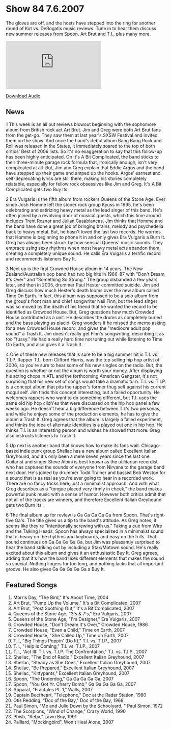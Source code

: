 # Show 84 7.6.2007
The gloves are off, and the hosts have stepped into the ring for another round of Kot vs. DeRogatis music reviews. Tune in to hear them discuss new summer releases from Spoon, Art Brut and T.I., plus many more.

![main image](http://www.soundopinions.org/main%20image/x.php)

[Download Audio](http://audio.soundopinions.org/streams/2007/07/so_20070706.m3u)

## News
1 This week is an all out reviews blowout beginning with the sophomore album from British rock act Art Brut. Jim and Greg were both Art Brut fans from the get-go. They saw them at last year's SXSW Festival and invited them on the show. And once the band's debut album Bang Bang Rock and Roll was released in the States, it immediately soared to the top of both critics' Best of 2006 lists. So it's no exaggeration to say that this follow-up has been highly anticipated. On It's A Bit Complicated, the band sticks to their three-minute garage rock formula that, ironically enough, isn't very complicated at all. But, Jim and Greg explain that Eddie Argos and the band have stepped up their game and amped up the hooks. Argos' earnest and self-deprecating lyrics are still there, making his stories completely relatable, especially for fellow rock obsessives like Jim and Greg. It's A Bit Complicated gets two Buy Its. 

2 Era Vulgaris is the fifth album from rockers Queens of the Stone Age. Ever since Josh Homme left the stoner rock group Kyuss in 1995, he's been celebrating and satirizing heavy metal as the lead singer of this band. He's often joined by a revolving door of musical guests, which this time around includes Trent Reznor and Julian Casablancas. Jim thinks that Homme and the band have done a great job of bringing brains, melody and psychedelia back to heavy metal. But, he hasn't loved the last two records. He worries that Homme is beginning to phone it in and only gives Era Vulgaris a Burn It. Greg has always been struck by how sensual Queens' music sounds. They embrace using sexy rhythms when most heavy metal acts abandon them, creating a completely unique sound. He calls Era Vulgaris a terrific record and recommends listeners Buy It.

3 Next up is the first Crowded House album in 14 years. The New Zealand/Australian pop band had two big hits in 1986-87 with "Don't Dream It's Over" and "Something So Strong." The group disbanded a few years later, and then in 2005, drummer Paul Hester committed suicide. Jim and Greg discuss how much Hester's death looms over the new album called Time On Earth. In fact, this album was supposed to be a solo album from the group's front man and chief songwriter Neil Finn, but the lead singer was so moved by the death of his friend that he wanted the record to be identified as Crowded House. But, Greg questions how much Crowded House contributed as a unit. He describes the drums as completely buried and the bass playing as placid. Greg wonders if he missed the memo asking for a new Crowded House record, and gives the "mediocre adult pop sound" a Trash It. Jim doesn't really get Finn's songwriting, describing it as too "fussy." He had a really hard time not tuning out while listening to Time On Earth, and also gives it a Trash It.

4 One of these new releases that is sure to be a big summer hit is T.I. vs. T.I.P. Rapper T.I., born Clifford Harris, was the top selling hip hop artist of 2006, so you're sure to hear some of his new singles on the radio. But, the question is whether or not the album is worth your money. After displaying his acting chops in ATL and the forthcoming American Gangster, it's not surprising that his new set of songs would take a dramatic turn. T.I. vs. T.I.P. is a concept album that pits the rapper's former thug self against his current mogul self. Jim finds this concept interesting, but a failed opportunity. He welcomes rappers who want to do something different, but T.I. uses the same old hip hop clich'es that were discussed on the hip hop panel a few weeks ago. He doesn't hear a big difference between T.I.'s two personas, and while he enjoys some of the production elements, he has to give the album a Trash It. Greg agrees that the album is largely a failed experiment, and thinks the idea of alternate identities is a played out one in hip hop. He thinks T.I. is an interesting person and wishes he showed that more. Greg also instructs listeners to Trash It.

5 Up next is another band that knows how to make its fans wait. Chicago-based indie punk group Shellac has a new album called Excellent Italian Greyhound, and it's only been a mere seven years since the last one. Guitarist and singer Steve Albini is best known as the utilitarian recordist who has captured the sounds of everyone from Nirvana to the garage band next door. He's joined by drummer Todd Trainer and bassist Bob Weston for a sound that is as real as you're ever going to hear in a recorded work. There are no fancy tricks here, just a minimalist approach. And with what Greg describes as a "tongue placed very firmly in cheek," the band makes powerful punk music with a sense of humor. However both critics admit that not all of the tracks are winners, and therefore Excellent Italian Greyhound gets two Burn Its.

6 The final album up for review is Ga Ga Ga Ga Ga from Spoon. That's right-five Ga's. The title gives us a tip to the band's attitude. As Greg notes, it seems like they're "intentionally screwing with us." Taking a cue from Wire and the Talking Heads, Spoon has always specialized in a minimalist sound that is heavy on the rhythms and keyboards, and easy on the frills. That sound continues on Ga Ga Ga Ga Ga, but Jim was pleasantly surprised to hear the band striking out by including a Stax/Motown sound. He's really excited about this album and gives it an enthusiastic Buy It. Greg agrees, adding that it's how the band uses different elements that makes the sound so special. Nothing lingers for too long, and nothing lacks that all important groove. He also gives Ga Ga Ga Ga Ga a Buy It.

## Featured Songs
1. Morris Day, "The Bird," It's About Time, 2004
2. Art Brut, "Pump Up the Volume," It's a Bit Complicated, 2007
3. Art Brut, "Post Soothing Out," It's a Bit Complicated, 2007
4. Queens of the Stone Age, "3's & 7's," Era Vulgaris, 2007
5. Queens of the Stone Age, "I'm Designer," Era Vulgaris, 2007
6. Crowded House, "Don't Dream It's Over," Crowded House, 1986
7. Crowded House, "Even a Child," Time on Earth, 2007
8. Crowded House, "She Called Up," Time on Earth, 2007
9. T.I., "Big Things Poppin' (Do It)," T.I. vs. T.I.P., 2007
10. T.I., "Help Is Coming," T.I. vs. T.I.P., 2007
11. T.I., "Act III: T.I. vs. T.I.P. The Confrontation," T.I. vs. T.I.P., 2007
12. Shellac, "The End of Radio," Excellent Italian Greyhound, 2007
13. Shellac, "Steady as She Goes," Excellent Italian Greyhound, 2007
14. Shellac, "Be Prepared," Excellent Italian Greyhound, 2007
15. Shellac, "Kittypants," Excellent Italian Greyhound, 2007
16. Spoon, "The Underdog," Ga Ga Ga Ga Ga, 2007 
17. Spoon, "You Got Yr. Cherry Bomb," Ga Ga Ga Ga Ga, 2007
18. Apparat, "Fractales Pt. 1," Walls, 2007
19. Captain Beefheart, "Telephone," Doc at the Radar Station, 1980
20. Otis Redding, "Doc of the Bay," Doc of the Bay, 1968
21. Paul Simon, "Me and Julio Down by the Schoolyard, " Paul Simon, 1972
22. The Scorpions, "Wind of Change," Crazy World, 1990
23. Phish, "Reba," Lawn Boy, 1991
24. Palliard, "Mockingbird", Won't Heal Alone, 2007
